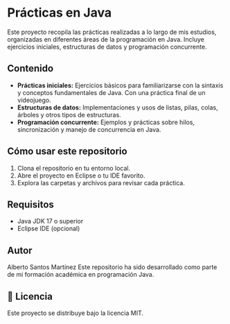 # Prácticas en Java

Este proyecto recopila las prácticas realizadas a lo largo de mis estudios, organizadas en diferentes áreas de la programación en Java. Incluye ejercicios iniciales, estructuras de datos y programación concurrente.

## Contenido

- **Prácticas iniciales:** Ejercicios básicos para familiarizarse con la sintaxis y conceptos fundamentales de Java. Con una práctica final de un videojuego.
- **Estructuras de datos:** Implementaciones y usos de listas, pilas, colas, árboles y otros tipos de estructuras.
- **Programación concurrente:** Ejemplos y prácticas sobre hilos, sincronización y manejo de concurrencia en Java.

## Cómo usar este repositorio

1. Clona el repositorio en tu entorno local.
2. Abre el proyecto en Eclipse o tu IDE favorito.
3. Explora las carpetas y archivos para revisar cada práctica.

## Requisitos

- Java JDK 17 o superior
- Eclipse IDE (opcional)

## Autor
Alberto Santos Martínez
Este repositorio ha sido desarrollado como parte de mi formación académica en programación Java.

## 📄 Licencia

Este proyecto se distribuye bajo la licencia MIT.
